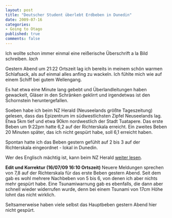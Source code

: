 ```yaml
--- 
layout: post
title: "Deutscher Student überlebt Erdbeben in Dunedin"
date: 2009-07-16
categories: 
- Going to Otago
published: true
comments: false
---
```

Ich wollte schon immer einmal eine reißerische Überschrift a la Bild schreiben. *lach*

<!-- more -->

Gestern Abend um 21:22 Ortszeit lag ich bereits in meinem schön warmen Schlafsack, als auf einmal alles anfing zu wackeln.
Ich fühlte mich wie auf einem Schiff bei gutem Wellengang.

Es hat etwa eine Minute lang gebebt und Überlandleitungen haben gewackelt, Gläser in den Schränken geklirrt und irgendetwas ist den Schornstein heruntergefallen.

Soeben habe ich beim NZ Herald (Neuseelands größte Tageszeitung) gelesen, dass das Epizentrum im südwestlichsten Zipfel Neuseelands lag.
Etwa 5km tief und etwa 90km nordwestlich der Stadt Tuatapere.
Das erste Beben um 9:22pm hatte 6,2 auf der Richterskala erreicht.
Ein zweites Beben 20 Minuten später, das ich nicht gespürt habe, soll 6,1 erreicht haben.

Spontan hatte ich das Beben gestern gefühlt auf 2 bis 3 auf der Richterskala eingeordnet - lokal in Dunedin.

Wer des Englisch mächtig ist, kann beim NZ Herald [weiter lesen](http://www.nzherald.co.nz/nz/news/article.cfm?c_id=1&amp;objectid=10584761).

**Edit und Korrektur (16/07/09 16:10 Ortszeit)**
Neuere Meldungen sprechen von 7,8 auf der Richterskala für das erste Beben gestern Abend.
Seit dem gab es wohl mehrere Nachbeben von 5 bis 6, von denen ich aber nichts mehr gespürt habe.
Eine Tsunamiwarnung gab es ebenfalls, die dann aber schnell wieder widerrufen wurde, denn bei einem Tsunami von 17cm Höhe lohnt das nicht wirklich.

Seltsamerweise haben viele selbst das Hauptbeben gestern Abend hier nicht gespürt.
